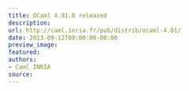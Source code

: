 ```yaml
---
title: OCaml 4.01.0 released
description:
url: http://caml.inria.fr/pub/distrib/ocaml-4.01/
date: 2013-09-12T00:00:00-00:00
preview_image:
featured:
authors:
- Caml INRIA
source:
---
```



